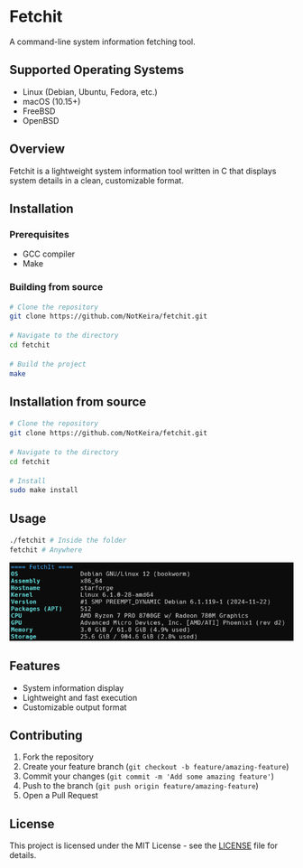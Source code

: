 # Fetchit

A command-line system information fetching tool.

## Supported Operating Systems

- Linux (Debian, Ubuntu, Fedora, etc.)
- macOS (10.15+)
- FreeBSD
- OpenBSD

## Overview

Fetchit is a lightweight system information tool written in C that displays system details in a clean, customizable format.

## Installation

### Prerequisites

- GCC compiler
- Make

### Building from source

```bash
# Clone the repository
git clone https://github.com/NotKeira/fetchit.git

# Navigate to the directory
cd fetchit

# Build the project
make
```

## Installation from source

```bash
# Clone the repository
git clone https://github.com/NotKeira/fetchit.git

# Navigate to the directory
cd fetchit

# Install
sudo make install
```

## Usage

```bash
./fetchit # Inside the folder
fetchit # Anywhere
```

![example](assets/demo.png)

## Features

- System information display
- Lightweight and fast execution
- Customizable output format

## Contributing

1. Fork the repository
2. Create your feature branch (`git checkout -b feature/amazing-feature`)
3. Commit your changes (`git commit -m 'Add some amazing feature'`)
4. Push to the branch (`git push origin feature/amazing-feature`)
5. Open a Pull Request

## License

This project is licensed under the MIT License - see the [LICENSE](LICENSE) file for details.
